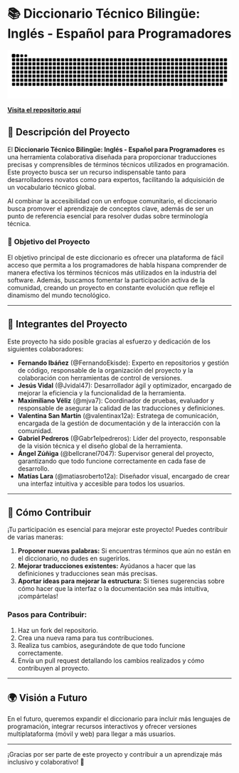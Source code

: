 # 📚 **Diccionario Técnico Bilingüe: Inglés - Español para Programadores**

<img src="https://raw.githubusercontent.com/Platane/snk/output/github-contribution-grid-snake.svg" alt="Snake animation" />


[**Visita el repositorio aquí**](https://github.com/FernandoEkisde/diccionario-para-programador-ingles-espanol)

## 🚀 **Descripción del Proyecto**

El **Diccionario Técnico Bilingüe: Inglés - Español para Programadores** es una herramienta colaborativa diseñada para proporcionar traducciones precisas y comprensibles de términos técnicos utilizados en programación. Este proyecto busca ser un recurso indispensable tanto para desarrolladores novatos como para expertos, facilitando la adquisición de un vocabulario técnico global.

Al combinar la accesibilidad con un enfoque comunitario, el diccionario busca promover el aprendizaje de conceptos clave, además de ser un punto de referencia esencial para resolver dudas sobre terminología técnica.

### 🎯 **Objetivo del Proyecto**

El objetivo principal de este diccionario es ofrecer una plataforma de fácil acceso que permita a los programadores de habla hispana comprender de manera efectiva los términos técnicos más utilizados en la industria del software. Además, buscamos fomentar la participación activa de la comunidad, creando un proyecto en constante evolución que refleje el dinamismo del mundo tecnológico.

---

## 👥 **Integrantes del Proyecto**

Este proyecto ha sido posible gracias al esfuerzo y dedicación de los siguientes colaboradores:

- **Fernando Ibáñez** (@FernandoEkisde): Experto en repositorios y gestión de código, responsable de la organización del proyecto y la colaboración con herramientas de control de versiones.
- **Jesús Vidal** (@Jvidal47): Desarrollador ágil y optimizador, encargado de mejorar la eficiencia y la funcionalidad de la herramienta.
- **Maximiliano Véliz** (@mjva7): Coordinador de pruebas, evaluador y responsable de asegurar la calidad de las traducciones y definiciones.
- **Valentina San Martín** (@valentinax12a): Estratega de comunicación, encargada de la gestión de documentación y de la interacción con la comunidad.
- **Gabriel Pedreros** (@Gabr1elpedreros): Líder del proyecto, responsable de la visión técnica y el diseño global de la herramienta.
- **Ángel Zúñiga** (@bellcranel7047): Supervisor general del proyecto, garantizando que todo funcione correctamente en cada fase de desarrollo.
- **Matías Lara** (@matiasroberto12a): Diseñador visual, encargado de crear una interfaz intuitiva y accesible para todos los usuarios.

---

## 📖 **Cómo Contribuir**

¡Tu participación es esencial para mejorar este proyecto! Puedes contribuir de varias maneras:

1. **Proponer nuevas palabras:** Si encuentras términos que aún no están en el diccionario, no dudes en sugerirlos.
2. **Mejorar traducciones existentes:** Ayúdanos a hacer que las definiciones y traducciones sean más precisas.
3. **Aportar ideas para mejorar la estructura:** Si tienes sugerencias sobre cómo hacer que la interfaz o la documentación sea más intuitiva, ¡compártelas!

### **Pasos para Contribuir:**

1. Haz un fork del repositorio.
2. Crea una nueva rama para tus contribuciones.
3. Realiza tus cambios, asegurándote de que todo funcione correctamente.
4. Envía un pull request detallando los cambios realizados y cómo contribuyen al proyecto.

---

## 🌍 **Visión a Futuro**

En el futuro, queremos expandir el diccionario para incluir más lenguajes de programación, integrar recursos interactivos y ofrecer versiones multiplataforma (móvil y web) para llegar a más usuarios.

---

¡Gracias por ser parte de este proyecto y contribuir a un aprendizaje más inclusivo y colaborativo! 🚀
